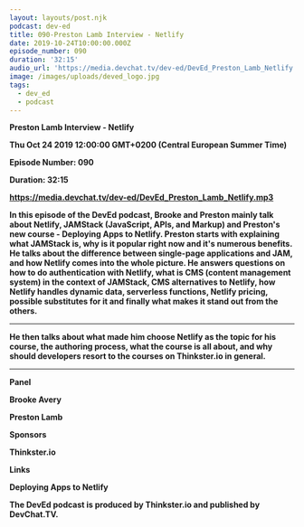 ```yaml
---
layout: layouts/post.njk
podcast: dev-ed
title: 090-Preston Lamb Interview - Netlify
date: 2019-10-24T10:00:00.000Z
episode_number: 090
duration: '32:15'
audio_url: 'https://media.devchat.tv/dev-ed/DevEd_Preston_Lamb_Netlify.mp3'
image: /images/uploads/deved_logo.jpg
tags:
  - dev_ed
  - podcast
---
```

**Preston Lamb Interview - Netlify**

**Thu Oct 24 2019 12:00:00 GMT+0200 (Central European Summer Time)**

**Episode Number: 090**

**Duration: 32:15**

**https://media.devchat.tv/dev-ed/DevEd_Preston_Lamb_Netlify.mp3**

**In this episode of the DevEd podcast, Brooke and Preston mainly talk about Netlify, JAMStack (JavaScript, APIs, and Markup) and Preston's new course - Deploying Apps to Netlify. Preston starts with explaining what JAMStack is, why is it popular right now and it's numerous benefits. He talks about the difference between single-page applications and JAM, and how Netlify comes into the whole picture. He answers questions on how to do authentication with Netlify, what is CMS (content management system) in the context of JAMStack, CMS alternatives to Netlify, how Netlify handles dynamic data, serverless functions, Netlify pricing, possible substitutes for it and finally what makes it stand out from the others.**

****

**He then talks about what made him choose Netlify as the topic for his course, the authoring process, what the course is all about, and why should developers resort to the courses on Thinkster.io in general.**

****

**Panel**

**Brooke Avery**

**Preston Lamb**

**Sponsors**

**Thinkster.io**

**Links**

**Deploying Apps to Netlify**

**The DevEd podcast is produced by Thinkster.io and published by DevChat.TV.**
